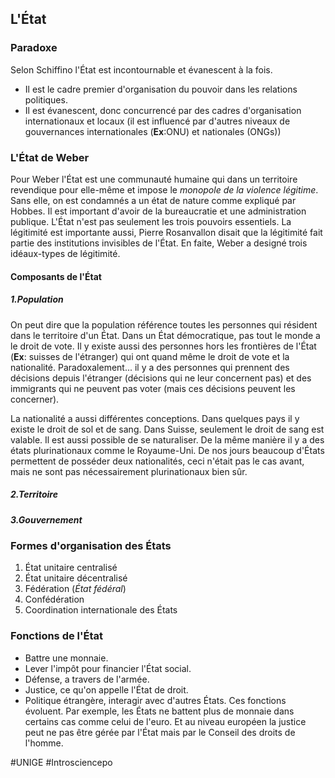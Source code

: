 ## L'État
### Paradoxe
Selon Schiffino l'État est incontournable et évanescent à la fois.
- Il est le cadre premier d'organisation du pouvoir dans les relations politiques.
- Il est évanescent, donc concurrencé par des cadres d'organisation internationaux et locaux (il est influencé par d'autres niveaux de gouvernances internationales (**Ex**:ONU) et nationales (ONGs))
### L'État de Weber
Pour Weber l'État est une communauté humaine qui dans un territoire revendique pour elle-même et impose le *monopole de la violence légitime*. Sans elle, on est condamnés a un état de nature comme expliqué par Hobbes. Il est important d'avoir de la bureaucratie et une administration publique. L'État n'est pas seulement les trois pouvoirs essentiels. La légitimité est importante aussi, Pierre Rosanvallon disait que la légitimité fait partie des institutions invisibles de l'État. En faite, Weber a designé trois idéaux-types de légitimité.
#### Composants de l'État
##### 1.Population
On peut dire que la population référence toutes les personnes qui résident dans le territoire d'un État. Dans un État démocratique, pas tout le monde a le droit de vote. Il y existe aussi des personnes hors les frontières de l'État (**Ex**: suisses de l'étranger) qui ont quand même le droit de vote et la nationalité. Paradoxalement... il y a des personnes qui prennent des décisions depuis l'étranger (décisions qui ne leur concernent pas) et des immigrants qui ne peuvent pas voter (mais ces décisions peuvent les concerner).

La nationalité a aussi différentes conceptions. Dans quelques pays il y existe le droit de sol et de sang. Dans Suisse, seulement le droit de sang est valable. Il est aussi possible de se naturaliser. De la même manière il y a des états plurinationaux comme le Royaume-Uni. De nos jours beaucoup d'États permettent de posséder deux nationalités, ceci n'était pas le cas avant, mais ne sont pas nécessairement plurinationaux bien sûr.
##### 2.Territoire
##### 3.Gouvernement
### Formes d'organisation des États
1. État unitaire centralisé
2. État unitaire décentralisé
3. Fédération (*État fédéral*)
4. Confédération
5. Coordination internationale des États
### Fonctions de l'État
- Battre une monnaie.
- Lever l'impôt pour financier l'État social.
- Défense, a travers de l'armée.
- Justice, ce qu'on appelle l'État de droit.
- Politique étrangère, interagir avec d'autres États.
Ces fonctions évoluent. Par exemple, les États ne battent plus de monnaie dans certains cas comme celui de l'euro. Et au niveau européen la justice peut ne pas être gérée par l'État mais par le Conseil des droits de l'homme.

#UNIGE 
#Introsciencepo 